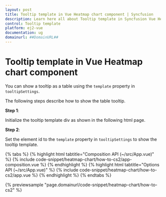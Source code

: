 ```yaml
---
layout: post
title: Tooltip template in Vue Heatmap chart component | Syncfusion
description: Learn here all about Tooltip template in Syncfusion Vue Heatmap chart component of Syncfusion Essential JS 2 and more.
control: Tooltip template 
platform: ej2-vue
documentation: ug
domainurl: ##DomainURL##
---
```


# Tooltip template in Vue Heatmap chart component

You can show a tooltip as a table using the `template` property in `tooltipSettings`.

The following steps describe how to show the table tooltip.

**Step 1**:

Initialize the tooltip template div as shown in the following html page.

**Step 2**:

Set the element id to the `template` property in `tooltipSettings` to show the tooltip template.

{% tabs %}
{% highlight html tabtitle="Composition API (~/src/App.vue)" %}
{% include code-snippet/heatmap-chart/how-to-cs2/app-composition.vue %}
{% endhighlight %}
{% highlight html tabtitle="Options API (~/src/App.vue)" %}
{% include code-snippet/heatmap-chart/how-to-cs2/app.vue %}
{% endhighlight %}
{% endtabs %}
        
{% previewsample "page.domainurl/code-snippet/heatmap-chart/how-to-cs2" %}